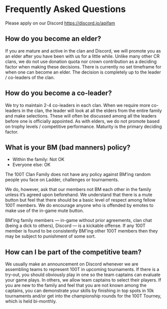 # Frequently Asked Questions

<!-- ## What is the 100T Clan Family (100T)? -->

<!-- **100T Alpha** is the official clan of **100 Thieves**, an esports team competing in Clash Royale League. The eight clans below comprise the **100 Thieves Clan Family**, which is home to many experienced trophy-pushing and tournament competitors. The clans were created as a result of a merger and re-branding of the Reddit Alpha Clan Family, founded by Woody in January 2016.

## Which are your CR clans and BR bands?

We name our clans according to the NATO alphabet. At the moment, our clans / bands are:

### Clash Royale Clans

Name | Tag | Type
--- | --- | ---
100T Alpha  |\#9PJ82CRC|Clan Wars Main          
100T Bravo  |\#9UQJUJC9|Clan Wars Feeder        
100T Charlie|\#9G99JQPL|Clan Wars Feeder        
100T Delta  |\#9G8VYGL0|Clan Wars Feeder        
100T Echo   |\#9CJ0L9RG|Clan Wars Feeder        
100T Foxtrot|\#9UQC2P0V|Clan Wars Feeder        
100T Golf   |\#9UG2R2LQ|Clan Wars Feeder        
100T Hotel  |\#9Y9VR2JR|Clan Wars Feeder
100T YOLO   |\#9R8GUC0L|Ladder: Existing Members-Only
100T Zen    |\#9LPVG9UC|Members-only, clan wars vacation

### Brawl Stars Bands

Name | Tag | Type
--- | --- | ---
Reddit Alpha  |\#LQQ   |Main           

## How do I join your clans/bands? -->

Please apply on our Discord https://discord.io/apifam

## How do you become an elder?

If you are mature and active in the clan and Discord, we will promote you as an elder after you have been with us for a little while.  Unlike many other CR clans, we do not use donation quota nor crown contribution as a deciding factor when making these decisions. There is currently no set timeframe for when one can become an elder. The decision is completely up to the leader / co-leaders of the clan.

## How do you become a co-leader?

We try to maintain 2-4 co-leaders in each clan. When we require more co-leaders in the clan, the leader will look at all the elders from the entire family and make selections. These will often be discussed among all the leaders before one is officially appointed. As with elders, we do not promote based on trophy levels / competitive performance. Maturity is the primary deciding factor.

## What is your BM (bad manners) policy?

- Within the family: Not OK
- Everyone else: OK

The 100T Clan Family does not have any policy against BM’ing random people you face on Ladder, challenges or tournaments.

We do, however, ask that our members not BM each other in the family unless it’s agreed upon beforehand. We understand that there is a mute button but feel that there should be a basic level of respect among fellow 100T members. We do encourage anyone who is offended by emotes to make use of the in-game mute button.

BM’ing family members — in-game without prior agreements, clan chat (being a dick to others), Discord — is a kickable offense. If any 100T member is found to be consistently BM'ing other 100T members then they may be subject to punishment of some sort.


## How can I be part of the competitive team?

We usually make an announcement on Discord whenever we are assembling teams to represent 100T in upcoming tournaments. If there is a try-out,  you should obviously play in one so the team captains can evaluate your game plays. In others, we allow team captains to select their players. If you are new to the family and feel that you are not known among the captains, you can demonstrate your skills by finishing in top spots in 10k tournaments and/or get into the championship rounds for the 100T Tourney, which is held bi-monthly.
